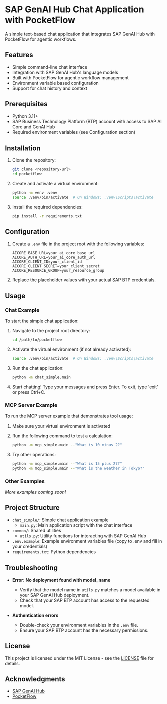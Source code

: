 # SAP GenAI Hub Chat Application with PocketFlow

A simple text-based chat application that integrates SAP GenAI Hub with PocketFlow for agentic workflows.

## Features

- Simple command-line chat interface
- Integration with SAP GenAI Hub's language models
- Built with PocketFlow for agentic workflow management
- Environment variable based configuration
- Support for chat history and context

## Prerequisites

- Python 3.11+
- SAP Business Technology Platform (BTP) account with access to SAP AI Core and GenAI Hub
- Required environment variables (see Configuration section)

## Installation

1. Clone the repository:
   ```bash
   git clone <repository-url>
   cd pocketflow
   ```

2. Create and activate a virtual environment:
   ```bash
   python -m venv .venv
   source .venv/bin/activate  # On Windows: .venv\Scripts\activate
   ```

3. Install the required dependencies:
   ```bash
   pip install -r requirements.txt
   ```

## Configuration

1. Create a `.env` file in the project root with the following variables:
   ```
   AICORE_BASE_URL=your_ai_core_base_url
   AICORE_AUTH_URL=your_ai_core_auth_url
   AICORE_CLIENT_ID=your_client_id
   AICORE_CLIENT_SECRET=your_client_secret
   AICORE_RESOURCE_GROUP=your_resource_group
   ```

2. Replace the placeholder values with your actual SAP BTP credentials.

## Usage

### Chat Example

To start the simple chat application:

1. Navigate to the project root directory:
   ```bash
   cd /path/to/pocketflow
   ```

2. Activate the virtual environment (if not already activated):
   ```bash
   source .venv/bin/activate  # On Windows: .venv\Scripts\activate
   ```

3. Run the chat application:
   ```bash
   python -m chat_simple.main
   ```

4. Start chatting! Type your messages and press Enter. To exit, type 'exit' or press Ctrl+C.

### MCP Server Example

To run the MCP server example that demonstrates tool usage:

1. Make sure your virtual environment is activated
2. Run the following command to test a calculation:
   ```bash
   python -m mcp_simple.main --"What is 10 minus 2?"
   ```

3. Try other operations:
   ```bash
   python -m mcp_simple.main --"What is 15 plus 27?"
   python -m mcp_simple.main --"What is the weather in Tokyo?"
   ```

### Other Examples

*More examples coming soon!*

## Project Structure

- `chat_simple/`: Simple chat application example
  - `main.py`: Main application script with the chat interface
- `common/`: Shared utilities
  - `utils.py`: Utility functions for interacting with SAP GenAI Hub
- `.env.example`: Example environment variables file (copy to .env and fill in your credentials)
- `requirements.txt`: Python dependencies

## Troubleshooting

- **Error: No deployment found with model_name**
  - Verify that the model name in `utils.py` matches a model available in your SAP GenAI Hub deployment.
  - Check that your SAP BTP account has access to the requested model.

- **Authentication errors**
  - Double-check your environment variables in the `.env` file.
  - Ensure your SAP BTP account has the necessary permissions.

## License

This project is licensed under the MIT License - see the [LICENSE](LICENSE) file for details.

## Acknowledgments

- [SAP GenAI Hub](https://help.sap.com/doc/generative-ai-hub-sdk/CLOUD/en-US/index.html)
- [PocketFlow](https://github.com/The-Pocket/PocketFlow)
